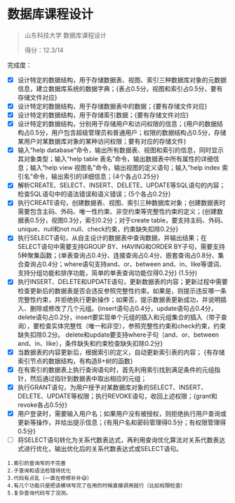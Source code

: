 # 数据库课程设计

> 山东科技大学 数据库课程设计 
>
> 得分：12.3/14

完成度：

* [x] 设计特定的数据结构，用于存储数据表、视图、索引三种数据库对象的元数据信息，建立数据库系统的数据字典；{表占0.5分，视图和索引占0.5分，要有存储文件对应}
* [x] 设计特定的数据结构，用于存储数据表中的数据；{要有存储文件对应}
* [x] 设计特定的数据结构，用于存储索引数据；{要有存储文件对应}
* [x] 设计特定的数据结构，分别用于存储用户和访问权限的信息；{用户的数据结构占0.5分，用户包含超级管理员和普通用户；权限的数据结构占0.5分，存储某用户对某数据库对象的某种访问权限；要有对应的存储文件}
* [x] 输入“help database”命令，输出所有数据表、视图和索引的信息，同时显示其对象类型；输入“help table 表名”命令，输出数据表中所有属性的详细信息；输入“help view 视图名”命令，输出视图的定义语句；输入“help index 索引名”命令，输出索引的详细信息；{4个各占0.25分}
* [x] 解析CREATE、SELECT、INSERT、DELETE、UPDATE等SQL语句的内容；检查SQL语句中的语法错误和语义错误；{5个各占0.2分}
* [x] 执行CREATE语句，创建数据表、视图、索引三种数据库对象；创建数据表时需要包含主码、外码、唯一性约束、非空约束等完整性约束的定义；{创建数据表0.5分，视图0.3分，索引0.2分；对于create table，要支持主码、外码、unique、null和not null、check约束，约束缺失扣除0.2分}
* [x] 执行SELECT语句，从自主设计的数据表中查询数据，并输出结果；在SELECT语句中需要支持GROUP BY、HAVING和ORDER BY子句，需要支持5种聚集函数；{单表查询占0.4分、连接查询占0.4分、嵌套查询占0.8分、集合查询占0.4分；where语句支持and、or、between and、in、like等谓词、支持分组功能和排序功能，简单的单表查询功能仅得0.2分} (1.5分)
* [x] 执行INSERT、DELETE和UPDATE语句，更新数据表的内容；更新过程中需要检查更新后的数据表是否会违反参照完整性约束。如果是，则提示违反哪一条完整性约束，并拒绝执行更新操作；如果否，提示数据表更新成功，并说明插入、删除或修改了几个元组。{insert语句占0.4分，update语句占0.4分，delete语句占0.2分，insert要实现单个元组的插入和元组集合的插入（带子查询），要检查实体完整性（唯一和非空），参照完整性约束和check约束，约束缺失扣除0.2分。 delete和update要支持where子句（and、or、between and、in、like），条件缺失和约束检查缺失扣除0.2分}
* [x] 当数据表的内容更新后，根据索引的定义，自动更新索引表的内容；
  {有存储索引节点的数据结构，有构造B+树的函数}
* [x] 在有索引的数据表上执行查询语句时，首先利用索引找到满足条件的元组指针，然后通过指针到数据表中取出相应的元组；
* [x] 执行GRANT语句，为用户授予对某数据库对象的SELECT、INSERT、DELETE、UPDATE等权限；执行REVOKE语句，收回上述权限；{grant和revoke各占0.5分}
* [x] 用户登录时，需要输入用户名；如果用户没有被授权，则拒绝执行用户查询或更新等操作，并给出提示信息；{有用户名和密码管理得0.5分；有权限管理得0.5分}
* [ ] 将SELECT语句转化为关系代数表达式，再利用查询优化算法对关系代数表达式进行优化，输出优化后的关系代数表达式或SELECT语句。

```
1.索引的查询写的不完善
2.子查询和语法检错待优化
3.代码有点乱（一直在修修补补😅）
4.有几个功能只是把该模块写完了在用的时候直接调用就行（比如权限检查）
5.复杂查询代码写了没测。
```

